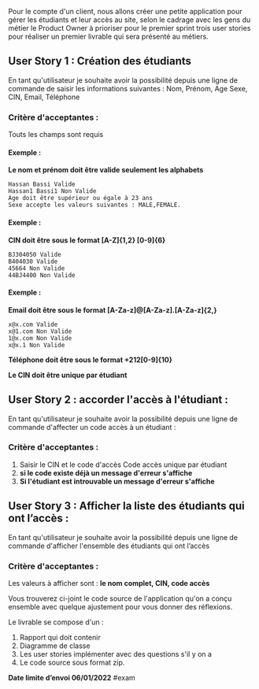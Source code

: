Pour le compte d'un client, nous allons créer une petite application pour gérer les étudiants et leur accès au site, selon le cadrage avec les gens du métier le Product Owner à prioriser pour le premier sprint trois user stories pour réaliser un premier livrable qui sera présenté au métiers.

## **User Story 1** : Création des étudiants

En tant qu'utilisateur je souhaite avoir la possibilité depuis une ligne de commande de saisir les informations suivantes :
Nom, Prénom, Age Sexe, CIN, Email, Téléphone

### Critère d'acceptantes :
Touts les champs sont requis
#### Exemple :
**Le nom et prénom doit être valide seulement les alphabets**
```
Hassan Bassi Valide
Hassan1 Bassi1 Non Valide
Age doit être supérieur ou égale à 23 ans
Sexe accepte les valeurs suivantes : MALE,FEMALE.
```

#### Exemple :
**CIN doit être sous le format  [A-Z]{1,2} [0-9]{6}**
```
BJ304050 Valide
B404030 Valide
45664 Non Valide
44BJ4400 Non Valide
```

#### Exemple :
**Email doit être sous le format [A-Za-z]@[A-Za-z].[A-Za-z]{2,}**
```
x@x.com Valide
x@1.com Non Valide
1@x.com Non Valide
x@x.1 Non Valide
```

**Téléphone doit être sous le format +212[0-9]{10}**

**Le CIN doit être unique par étudiant**

## **User Story 2** : accorder l'accès à l'étudiant :

En tant qu'utilisateur je souhaite avoir la possibilité depuis une ligne de commande d'affecter un code accès à un étudiant :

### Critère d'acceptantes :
1. Saisir le CIN et le code d'accès Code accès unique par étudiant 
2. **si le code existe déjà un message d'erreur s'affiche**
3. **Si l'étudiant est introuvable un message d'erreur s'affiche**

## **User Story 3** : Afficher la liste des étudiants qui ont l’accès :

En tant qu'utilisateur je souhaite avoir la possibilité depuis une ligne de commande d'afficher l'ensemble des étudiants qui ont l’accès

### Critère d'acceptantes :
Les valeurs à afficher sont : **le nom complet, CIN, code accès**

Vous trouverez ci-joint le code source de l'application qu'on a conçu ensemble avec quelque ajustement pour vous donner des réflexions.

Le livrable se compose d'un : 
1. Rapport qui doit contenir
2. Diagramme de classe
3. Les user stories implémenter avec des questions s'il y on a
4. Le code source sous format zip.

**Date limite d’envoi  06/01/2022**
#exam

